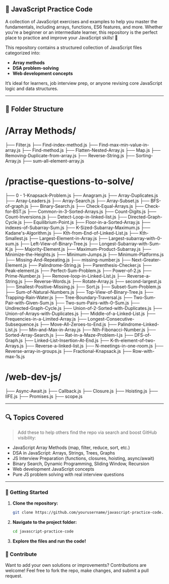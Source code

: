 ## 🌟 JavaScript Practice Code  

A collection of JavaScript exercises and examples to help you master the fundamentals, including arrays, functions, ES6 features, and more. Whether you're a beginner or an intermediate learner, this repository is the perfect place to practice and improve your JavaScript skills! 🚀 

This repository contains a structured collection of JavaScript files categorized into:

- **Array methods**
- **DSA problem-solving**
- **Web development concepts**

It’s ideal for learners, job interview prep, or anyone revising core JavaScript logic and data structures.

---

## 📁 Folder Structure
# /Array Methods/

├── Filter.js
├── Find-index-method.js
├── Find-max-min-value-in-array.js
├── Find-method.js
├── Flatten-Nested-Array.js
├── Map.js
├── Removing-Duplicate-from-array.js
├── Reverse-String.js
├── Sorting-Array.js
├── sum-all-element-array.js

# /practise-questions-to-solve/

├── 0 - 1-Knapsack-Problem.js
├── Anagram.js
├── Array-Duplicates.js
├── Array-Leaders.js
├── Array-Search.js
├── Array-Subset.js
├── BFS-of-graph.js
├── Binary-Search.js
├── Check-Equal-Arrays.js
├── Check-for-BST.js
├── Common-in-3-Sorted-Arrays.js
├── Count-Digits.js
├── Count-Inversions.js
├── Detect-Loop-in-linked-list.js
├── Directed-Graph-Cycle.js
├── Equilibrium-Point.js
├── Floor-in-a-Sorted-Array.js
├── indexes-of-Subarray-Sum.js
├── K-Sized-Subarray-Maximum.js
├── Kadane's-Algorithm.js
├── Kth-from-End-of-Linked-List.js
├── Kth-Smallest.js
├── Largest-Element-in-Array.js
├── Largest-subarray-with-0-sum.js
├── Left-View-of-Binary-Tree.js
├── Longest-Subarray-with-Sum-K.js
├── Majority-Element.js
├── Maximum-Product-Subarray.js
├── Minimize-the-Heights.js
├── Minimum-Jumps.js
├── Minimum-Platforms.js
├── Missing-And-Repeating.js
├── missing-number.js
├── Next-Greater-Element.js
├── Palindrome-String.js
├── Parenthesis-Checker.js
├── Peak-element.js
├── Perfect-Sum-Problem.js
├── Power-of-2.js
├── Prime-Number.js
├── Remove-loop-in-Linked-List.js
├── Reverse-a-String.js
├── Reverse-Words.js
├── Rotate-Array.js
├── second-largest.js
├── Smallest-Positive-Missing.js
├── Sort.js
├── Subset-Sum-Problem.js
├── Sum-of-Natural-Numbers.js
├── Top-View-of-Binary-Tree.js
├── Trapping-Rain-Water.js
├── Tree-Boundary-Traversal.js
├── Two-Sum-Pair-with-Given-Sum.js
├── Two-sum-Pairs-with-0-Sum.js
├── Undirected-Graph-Cycle.js
├── Union-of-2-Sorted-with-Duplicates.js
├── Union-of-Arrays-with-Duplicates.js
├── Middle-of-a-Linked-List.js
├── Frequencies-in-a-Limited-Array.js
├── Longest-Consecutive-Subsequence.js
├── Move-All-Zeroes-to-End.js
├── Palindrome-Linked-List.js
├── Min-and-Max-in-Array.js
├── Nth-Fibonacci-Number.js
├── Sorted-Array-Search.js
├── Rat-in-a-Maze-Problem-I.js
├── DFS-of-Graph.js
├── Linked-List-Insertion-At-End.js
├── K-th-element-of-two-Arrays.js
├── Reverse-a-linked-list.js
├── N-meetings-in-one-room.js
├── Reverse-array-in-groups.js
├── Fractional-Knapsack.js
├── Row-with-max-1s.js


# /web-dev-js/

├── Async-Await.js
├── Callback.js
├── Closure.js
├── Hoisting.js
├── IIFE.js
├── Promises.js
├── scope.js


---

## 🔍 Topics Covered

> Add these to help others find the repo via search and boost GitHub visibility:

- JavaScript Array Methods (map, filter, reduce, sort, etc.)
- DSA in JavaScript: Arrays, Strings, Trees, Graphs
- JS Interview Preparation (functions, closures, hoisting, async/await)
- Binary Search, Dynamic Programming, Sliding Window, Recursion
- Web development JavaScript concepts
- Pure JS problem solving with real interview questions

---

### 🚀 Getting Started  
1. **Clone the repository:**  
   ```bash
   git clone https://github.com/yourusername/javascript-practice-code.git
   ```
2. **Navigate to the project folder:**  
   ```bash
   cd javascript-practice-code
   ```
3. **Explore the files and run the code!**  

### 🤝 Contribute  
Want to add your own solutions or improvements? Contributions are welcome! Feel free to fork the repo, make changes, and submit a pull request.  





















